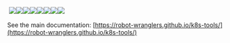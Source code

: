 &nbsp;<a href="https://github.com/Robot-Wranglers/k8s-tools/actions/workflows/tests.yml"><img src="https://github.com/Robot-Wranglers/k8s-tools/actions/workflows/tests.yml/badge.svg"></a><a href="https://github.com/Robot-Wranglers/k8s-tools/actions/workflows/cluster-lifecycle.yml"><img src="https://github.com/Robot-Wranglers/k8s-tools/actions/workflows/cluster-lifecycle.yml/badge.svg"></a><a href="https://github.com/Robot-Wranglers/k8s-tools/actions/workflows/submariner.yml"><img src="https://github.com/Robot-Wranglers/k8s-tools/actions/workflows/submariner.yml/badge.svg"></a><a href="https://github.com/Robot-Wranglers/k8s-tools/actions/workflows/docs.yml"><img src="https://github.com/Robot-Wranglers/k8s-tools/actions/workflows/docs.yml/badge.svg"></a><a href="https://github.com/Robot-Wranglers/k8s-tools/actions/workflows/fission.yml"><img src="https://github.com/Robot-Wranglers/k8s-tools/actions/workflows/fission.yml/badge.svg"></a><a href="https://github.com/Robot-Wranglers/k8s-tools/actions/workflows/argo-events.yml"><img src="https://github.com/Robot-Wranglers/k8s-tools/actions/workflows/argo-events.yml/badge.svg"></a><a href="https://github.com/Robot-Wranglers/k8s-tools/actions/workflows/argo-wf.yml"><img src="https://github.com/Robot-Wranglers/k8s-tools/actions/workflows/argo-wf.yml/badge.svg"></a><a href="https://github.com/Robot-Wranglers/k8s-tools/actions/workflows/istio.yml"><img src="https://github.com/Robot-Wranglers/k8s-tools/actions/workflows/istio.yml/badge.svg"></a>&nbsp; 

See the main documentation: [https://robot-wranglers.github.io/k8s-tools/](https://robot-wranglers.github.io/k8s-tools/)
